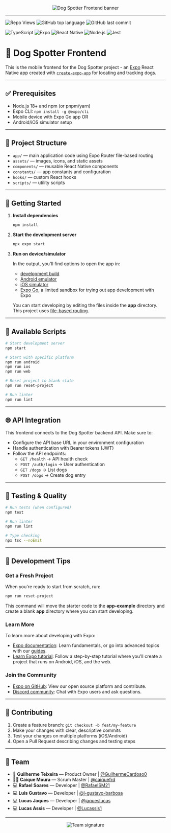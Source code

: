 <p align="center">
  <img src="https://readme-typing-svg.herokuapp.com?size=28&duration=4000&color=36BCF7&center=true&vCenter=true&width=600&lines=🐶+Dog+Spotter+Frontend;Expo+React+Native+App;Candago+Building+Tech+" alt="Dog Spotter Frontend banner">
</p>

---

![Repo Views](https://komarev.com/ghpvc/?username=candago-5&repo=frontend&label=Views&color=blue&style=flat)
![GitHub top language](https://img.shields.io/github/languages/top/candago-5/frontend?style=flat&color=green)
![GitHub last commit](https://img.shields.io/github/last-commit/candago-5/frontend?color=yellow)

![TypeScript](https://img.shields.io/badge/-TypeScript-333333?style=flat&logo=typescript)
![Expo](https://img.shields.io/badge/-Expo-333333?style=flat&logo=expo)
![React Native](https://img.shields.io/badge/-React%20Native-333333?style=flat&logo=react)
![Node.js](https://img.shields.io/badge/-Node.js-333333?style=flat&logo=node.js)
![Jest](https://img.shields.io/badge/-Jest-333333?style=flat&logo=jest)

# 🐶 Dog Spotter Frontend

This is the mobile frontend for the Dog Spotter project - an [Expo](https://expo.dev) React Native app created with [`create-expo-app`](https://www.npmjs.com/package/create-expo-app) for locating and tracking dogs.

---

## ✅ Prerequisites
- Node.js 18+ and npm (or pnpm/yarn)
- Expo CLI: `npm install -g @expo/cli`
- Mobile device with Expo Go app OR
- Android/iOS simulator setup

---

## 📂 Project Structure
- `app/` — main application code using Expo Router file-based routing
- `assets/` — images, icons, and static assets
- `components/` — reusable React Native components
- `constants/` — app constants and configuration
- `hooks/` — custom React hooks
- `scripts/` — utility scripts

---

## 🚀 Getting Started

1. **Install dependencies**

   ```bash
   npm install
   ```

2. **Start the development server**

   ```bash
   npx expo start
   ```

3. **Run on device/simulator**

   In the output, you'll find options to open the app in:
   - [development build](https://docs.expo.dev/develop/development-builds/introduction/)
   - [Android emulator](https://docs.expo.dev/workflow/android-studio-emulator/)
   - [iOS simulator](https://docs.expo.dev/workflow/ios-simulator/)
   - [Expo Go](https://expo.dev/go), a limited sandbox for trying out app development with Expo

   You can start developing by editing the files inside the **app** directory. This project uses [file-based routing](https://docs.expo.dev/router/introduction).

---

## 🔧 Available Scripts

```bash
# Start development server
npm start

# Start with specific platform
npm run android
npm run ios
npm run web

# Reset project to blank state
npm run reset-project

# Run linter
npm run lint
```

---

## 🌐 API Integration

This frontend connects to the Dog Spotter backend API. Make sure to:

- Configure the API base URL in your environment configuration
- Handle authentication with Bearer tokens (JWT)
- Follow the API endpoints:
  - `GET /health` → API health check
  - `POST /auth/login` → User authentication
  - `GET /dogs` → List dogs
  - `POST /dogs` → Create dog entry

---

## 🧪 Testing & Quality

```bash
# Run tests (when configured)
npm test

# Run linter
npm run lint

# Type checking
npx tsc --noEmit
```

---

## 📱 Development Tips

### Get a Fresh Project
When you're ready to start from scratch, run:

```bash
npm run reset-project
```

This command will move the starter code to the **app-example** directory and create a blank **app** directory where you can start developing.

### Learn More
To learn more about developing with Expo:

- [Expo documentation](https://docs.expo.dev/): Learn fundamentals, or go into advanced topics with our [guides](https://docs.expo.dev/guides).
- [Learn Expo tutorial](https://docs.expo.dev/tutorial/introduction/): Follow a step-by-step tutorial where you'll create a project that runs on Android, iOS, and the web.

### Join the Community
- [Expo on GitHub](https://github.com/expo/expo): View our open source platform and contribute.
- [Discord community](https://chat.expo.dev): Chat with Expo users and ask questions.

---

## 🤝 Contributing

1. Create a feature branch: `git checkout -b feat/my-feature`
2. Make your changes with clear, descriptive commits
3. Test your changes on multiple platforms (iOS/Android)
4. Open a Pull Request describing changes and testing steps

---

## 👥 Team

- 🤖 **Guilherme Teixeira** — Product Owner | [@GuilhermeCardoso0](https://github.com/Guilhermecardoso0)
- 👨‍💻 **Caique Moura** — Scrum Master | [@caiquefrd](https://github.com/caiquefrd)
- 💻 **Rafael Soares** — Developer | [@RafaelSM21](https://github.com/RafaelSM21)
- 💻 **Luis Gustavo** — Developer | [@l-gustavo-barbosa](https://github.com/l-gustavo-barbosa)
- 💻 **Lucas Jaques** — Developer | [@jaqueslucas](https://github.com/jaqueslucas)
- 💻 **Lucas Assis** — Developer | [@Lucassis1](https://github.com/Lucassis1)

---

<p align="center">
  <img src="https://readme-typing-svg.herokuapp.com?size=24&duration=4000&color=FF5733&center=true&vCenter=true&width=500&lines=Candago+Building+Tech+" alt="Team signature">
</p>
